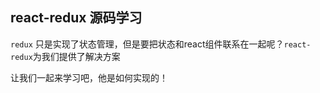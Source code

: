 ## react-redux 源码学习

`redux` 只是实现了状态管理，但是要把状态和react组件联系在一起呢？`react-redux`为我们提供了解决方案

让我们一起来学习吧，他是如何实现的！